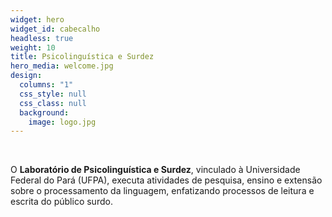 ```yaml
---
widget: hero
widget_id: cabecalho
headless: true
weight: 10
title: Psicolinguística e Surdez
hero_media: welcome.jpg
design:
  columns: "1"
  css_style: null
  css_class: null
  background:
    image: logo.jpg
---
```

<br>

O **Laboratório de Psicolinguística e Surdez**, vinculado à Universidade Federal do Pará (UFPA), executa atividades de pesquisa, ensino e extensão sobre o processamento da linguagem, enfatizando processos de leitura e escrita do público surdo.